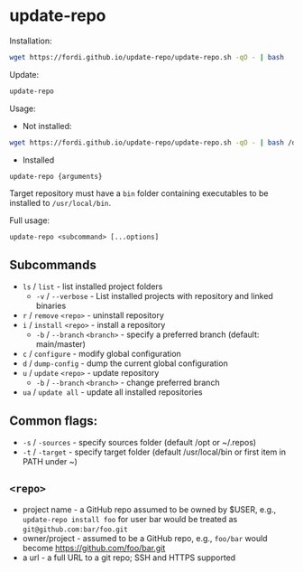 # update-repo

Installation:

```bash
wget https://fordi.github.io/update-repo/update-repo.sh -qO - | bash
```

Update:

```bash
update-repo
```

Usage:

- Not installed:

```bash
wget https://fordi.github.io/update-repo/update-repo.sh -qO - | bash /dev/stdin {arguments}
```

- Installed

```bash
update-repo {arguments}
```

Target repository must have a `bin` folder containing executables to be installed to `/usr/local/bin`.

Full usage:

`update-repo <subcommand> [...options]`

## Subcommands

 - `ls` / `list` - list installed project folders
     - `-v` / `--verbose` - List installed projects with repository and linked binaries
 - `r` / `remove` `<repo>` - uninstall repository
 - `i` / `install` `<repo>` - install a repository
     - `-b` / `--branch` `<branch>` - specify a preferred branch (default: main/master)
 - `c` / `configure` - modify global configuration
 - `d` / `dump-config` - dump the current global configuration
 - `u` / `update` `<repo>` - update repository
      - `-b` / `--branch` `<branch>` - change preferred branch
 - `ua` / `update all` - update all installed repositories

## Common flags:
 - `-s` / `-sources` - specify sources folder (default /opt or ~/.repos)
 - `-t` / `-target` - specify target folder (default /usr/local/bin or first item in PATH under ~)

## `<repo>`
 - project name - a GitHub repo assumed to be owned by $USER, e.g., `update-repo install foo` for user bar would be treated as `git@github.com:bar/foo.git`
 - owner/project - assumed to be a GitHub repo, e.g., `foo/bar` would become https://github.com/foo/bar.git
 - a url - a full URL to a git repo; SSH and HTTPS supported

